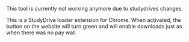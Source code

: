 This tool is currently not working anymore due to studydrives changes. 



This is a StudyDrive loader extension for Chrome. 
When activated, the button on the website will turn green and will enable downloads just as when there was no pay wall.
